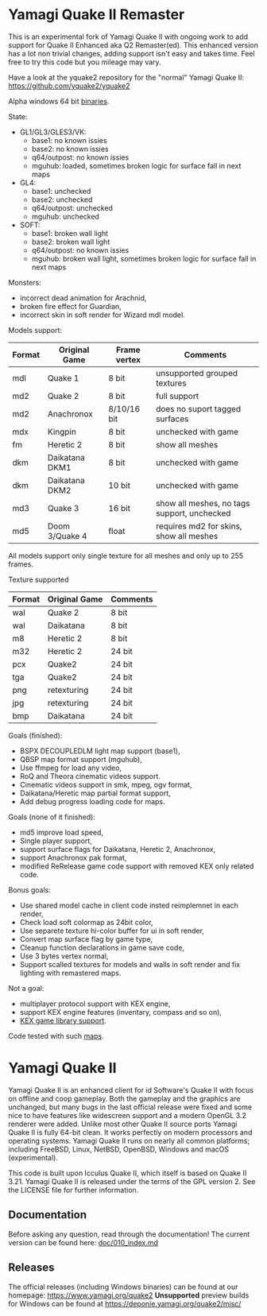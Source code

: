 # Yamagi Quake II Remaster

This is an experimental fork of Yamagi Quake II with ongoing work to add
support for Quake II Enhanced aka Q2 Remaster(ed). This enhanced version
has a lot non trivial changes, adding support isn't easy and takes time.
Feel free to try this code but you mileage may vary.

Have a look at the yquake2 repository for the "normal" Yamagi Quake II:
https://github.com/yquake2/yquake2

Alpha windows 64 bit [binaries](https://github.com/yquake2/yquake2remaster/releases).

State:
 * GL1/GL3/GLES3/VK:
   * base1: no known issies
   * base2: no known issies
   * q64/outpost: no known issies
   * mguhub: loaded, sometimes broken logic for surface fall in next maps
 * GL4:
   * base1: unchecked
   * base2: unchecked
   * q64/outpost: unchecked
   * mguhub: unchecked
 * SOFT:
   * base1: broken wall light
   * base2: broken wall light
   * q64/outpost: no known issies
   * mguhub: broken wall light, sometimes broken logic for surface fall in next maps

Monsters:
  * incorrect dead animation for Arachnid,
  * broken fire effect for Guardian,
  * incorrect skin in soft render for Wizard mdl model.

Models support:

| Format | Original Game   | Frame vertex | Comments                                          |
| ------ | --------------- | ------------ | ------------------------------------------------- |
| mdl    | Quake 1         | 8 bit        | unsupported grouped textures                      |
| md2    | Quake 2         | 8 bit        | full support                                      |
| md2    | Anachronox      | 8/10/16 bit  | does no suport tagged surfaces                    |
| mdx    | Kingpin         | 8 bit        | unchecked with game                               |
| fm     | Heretic 2       | 8 bit        | show all meshes                                   |
| dkm    | Daikatana DKM1  | 8 bit        | unchecked with game                               |
| dkm    | Daikatana DKM2  | 10 bit       | unchecked with game                               |
| md3    | Quake 3         | 16 bit       | show all meshes, no tags support, unchecked       |
| md5    | Doom 3/Quake 4  | float        | requires md2 for skins, show all meshes           |

All models support only single texture for all meshes and only up to 255 frames.

Texture supported

| Format | Original Game  | Comments |
| ------ | -------------- | -------- |
| wal    | Quake 2        | 8 bit    |
| wal    | Daikatana      | 8 bit    |
| m8     | Heretic 2      | 8 bit    |
| m32    | Heretic 2      | 24 bit   |
| pcx    | Quake2         | 24 bit   |
| tga    | Quake2         | 24 bit   |
| png    | retexturing    | 24 bit   |
| jpg    | retexturing    | 24 bit   |
| bmp    | Daikatana      | 24 bit   |

Goals (finished):
  * BSPX DECOUPLEDLM light map support (base1),
  * QBSP map format support (mguhub),
  * Use ffmpeg for load any video,
  * RoQ and Theora cinematic videos support.
  * Cinematic videos support in smk, mpeg, ogv format,
  * Daikatana/Heretic map partial format support,
  * Add debug progress loading code for maps.


Goals (none of it finished):
  * md5 improve load speed,
  * Single player support,
  * support surface flags for Daikatana, Heretic 2, Anachronox,
  * support Anachronox pak format,
  * modified ReRelease game code support with removed KEX only related code.

Bonus goals:
  * Use shared model cache in client code insted reimplemnet in each render,
  * Check load soft colormap as 24bit color,
  * Use separete texture hi-color buffer for ui in soft render,
  * Convert map surface flag by game type,
  * Cleanup function declarations in game save code,
  * Use 3 bytes vertex normal,
  * Support scalled textures for models and walls in soft render and fix
    lighting with remastered maps.

Not a goal:
  * multiplayer protocol support with KEX engine,
  * support KEX engine features (inventary, compass and so on),
  * [KEX game library support](https://github.com/id-Software/quake2-rerelease-dll).

Code tested with such [maps](doc/100_tested_maps.md).

# Yamagi Quake II


Yamagi Quake II is an enhanced client for id Software's Quake
II with focus on offline and coop gameplay. Both the gameplay and the graphics
are unchanged, but many bugs in the last official release were fixed and some
nice to have features like widescreen support and a modern OpenGL 3.2 renderer
were added. Unlike most other Quake II source ports Yamagi Quake II is fully 64-bit
clean. It works perfectly on modern processors and operating systems. Yamagi
Quake II runs on nearly all common platforms; including FreeBSD, Linux, NetBSD,
OpenBSD, Windows and macOS (experimental).

This code is built upon Icculus Quake II, which itself is based on Quake II
3.21. Yamagi Quake II is released under the terms of the GPL version 2. See the
LICENSE file for further information.

## Documentation

Before asking any question, read through the documentation! The current
version can be found here: [doc/010_index.md](doc/010_index.md)

## Releases

The official releases (including Windows binaries) can be found at our
homepage: https://www.yamagi.org/quake2
**Unsupported** preview builds for Windows can be found at
https://deponie.yamagi.org/quake2/misc/
